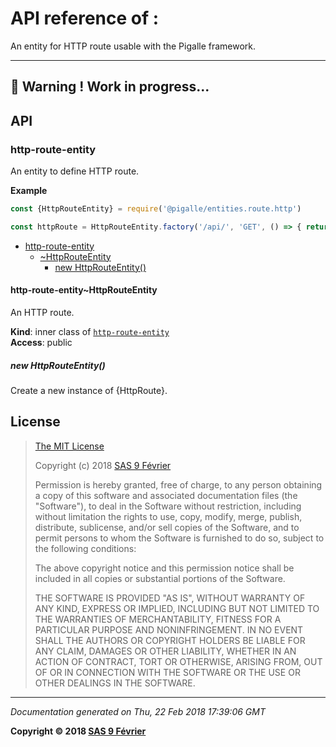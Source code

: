 # API reference of :

An entity for HTTP route usable with the Pigalle framework.

---
&#x1F34E; **__Warning !__ Work in progress...**
---
## API

<a name="module_http-route-entity"></a>

### http-route-entity
An entity to define HTTP route.

**Example**  
```js
const {HttpRouteEntity} = require('@pigalle/entities.route.http')

const httpRoute = HttpRouteEntity.factory('/api/', 'GET', () => { return {rs: 1}; })
```

* [http-route-entity](#module_http-route-entity)
    * [~HttpRouteEntity](#module_http-route-entity..HttpRouteEntity)
        * [new HttpRouteEntity()](#new_module_http-route-entity..HttpRouteEntity_new)

<a name="module_http-route-entity..HttpRouteEntity"></a>

#### http-route-entity~HttpRouteEntity
An HTTP route.

**Kind**: inner class of [<code>http-route-entity</code>](#module_http-route-entity)  
**Access**: public  
<a name="new_module_http-route-entity..HttpRouteEntity_new"></a>

##### new HttpRouteEntity()
Create a new instance of {HttpRoute}.

## <a name="license"> License

>
> [The MIT License](https://opensource.org/licenses/MIT)
>
> Copyright (c) 2018 [SAS 9 Février](https://9fevrier.com/)
>
> Permission is hereby granted, free of charge, to any person obtaining a copy
> of this software and associated documentation files (the "Software"), to deal
> in the Software without restriction, including without limitation the rights
> to use, copy, modify, merge, publish, distribute, sublicense, and/or sell
> copies of the Software, and to permit persons to whom the Software is
> furnished to do so, subject to the following conditions:
>
> The above copyright notice and this permission notice shall be included in all
> copies or substantial portions of the Software.
>
> THE SOFTWARE IS PROVIDED "AS IS", WITHOUT WARRANTY OF ANY KIND, EXPRESS OR
> IMPLIED, INCLUDING BUT NOT LIMITED TO THE WARRANTIES OF MERCHANTABILITY,
> FITNESS FOR A PARTICULAR PURPOSE AND NONINFRINGEMENT. IN NO EVENT SHALL THE
>AUTHORS OR COPYRIGHT HOLDERS BE LIABLE FOR ANY CLAIM, DAMAGES OR OTHER
> LIABILITY, WHETHER IN AN ACTION OF CONTRACT, TORT OR OTHERWISE, ARISING FROM,
> OUT OF OR IN CONNECTION WITH THE SOFTWARE OR THE USE OR OTHER DEALINGS IN THE
> SOFTWARE.
>

***

_Documentation generated on Thu, 22 Feb 2018 17:39:06 GMT_

**Copyright &copy; 2018 [SAS 9 Février](https://9fevrier.com/)**
